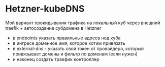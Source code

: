 # Hetzner-kubeDNS

Мой вариант прокидывания трафика на локальный куб через внешний traefik + автосоздание субдомена в Hetzner

- в endpoints указать правильные адреса нод куба
- в ингресе доменное имя, которое хотим привязать
- в external-dns - указать свой токен от провайдера, который привязывает домены и фильтр по доменам (если нужен)
- и наконец создать траефик контроллер
